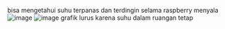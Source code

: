 bisa mengetahui suhu terpanas dan terdingin selama raspberry menyala
![image](https://user-images.githubusercontent.com/108220362/178202851-dc84ced3-172a-4e96-bbca-ef8671bfc85a.png)
![image](https://user-images.githubusercontent.com/108220362/178202936-8c3ed4da-578a-458b-a486-d30d14b9bdb0.png)
grafik lurus karena suhu dalam ruangan tetap
